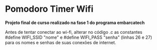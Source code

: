 # Pomodoro Timer Wifi

**Projeto final de curso realizado na fase 1 do programa embarcatech**

Antes de tentar conectar ao wi-fi, alterar no código .c as constantes #define WIFI_SSID "nome" e #define WIFI_PASS "senha" (linhas 26 e 27) para os nomes e senhas de suas conexões de internet.

